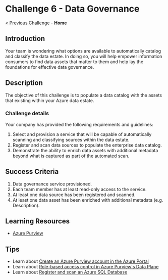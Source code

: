 # Challenge 6 - Data Governance

[< Previous Challenge](./Challenge05.md) - **[Home](../README.md)**

## Introduction 

Your team is wondering what options are available to automatically catalog and classify the data estate. In doing so, you will help empower information consumers to find data assets that matter to them and help lay the foundations for effective data governance. 

## Description

The objective of this challenge is to populate a data catalog with the assets that existing within your Azure data estate.

### Challenge details 

Your company has provided the following requirements and guidelines:

1. Select and provision a service that will be capable of automatically scanning and classifying sources within the data estate.
2. Register and scan data sources to populate the enterprise data catalog.
3. Demonstrate the ability to enrich data assets with additional metadata beyond what is captured as part of the automated scan.

## Success Criteria

1. Data governance service provisioned.
2. Each team member has at least read-only access to the service.
3. At least one data source has been registered and scanned.
4. At least one data asset has been enriched with additional metadata (e.g. Description).

## Learning Resources
* [Azure Purview](https://docs.microsoft.com/en-us/azure/purview/)

## Tips

* Learn about [Create an Azure Purview account in the Azure Portal](https://docs.microsoft.com/en-us/azure/purview/create-catalog-portal)
* Learn about [Role-based access control in Azure Purview's Data Plane](https://docs.microsoft.com/en-us/azure/purview/create-catalog-portal)
* Learn about [Register and scan an Azure SQL Database](https://docs.microsoft.com/en-us/azure/purview/register-scan-azure-sql-database)
